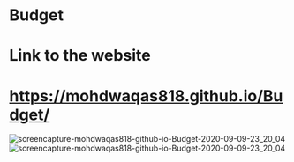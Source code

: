 # Budget

# Link to the website

# https://mohdwaqas818.github.io/Budget/

![screencapture-mohdwaqas818-github-io-Budget-2020-09-09-23_20_04](https://user-images.githubusercontent.com/57266143/92603916-34800000-f2f3-11ea-8e4d-a37999c5fbba.png)
![screencapture-mohdwaqas818-github-io-Budget-2020-09-09-23_20_04](https://user-images.githubusercontent.com/57266143/92604159-8a54a800-f2f3-11ea-8db5-edb9298638b2.png)


